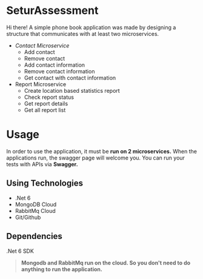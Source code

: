 # SeturAssessment

Hi there!
A simple phone book application was made by designing a structure that communicates with at least two microservices.

 - *Contact Microservice*
	 - Add contact
	 - Remove contact
	 - Add contact information
	 - Remove contact information
	 - Get contact with contact information
 - Report Microservice
	 - Create location based statistics report 
	 - Check report status
	 - Get report details
	 - Get all report list

	  

# Usage

In order to use the application, it must be **run on 2 microservices.** When the applications run, the swagger page will welcome you. You can run your tests with APIs via **Swagger.**

## Using Technologies

 - .Net 6 
 - MongoDB Cloud
 - RabbitMq Cloud
 - Git/Github

## Dependencies
.Net 6 SDK

> **Mongodb and RabbitMq run on the cloud. So you don't need to do anything to run the application.**
